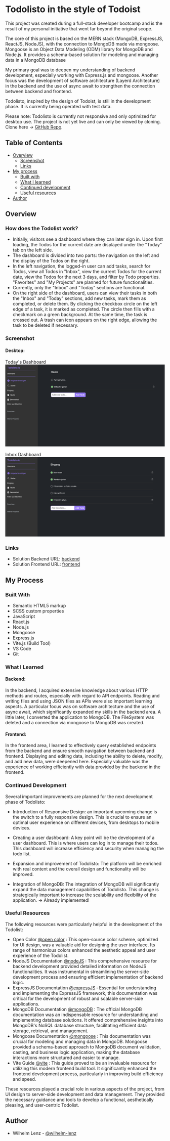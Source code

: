 # Todolisto in the style of Todoist

This project was created during a full-stack developer bootcamp and is the result of my personal initiative that went far beyond the original scope.

The core of this project is based on the MERN stack (MongoDB, ExpressJS, ReactJS, NodeJS), with the connection to MongoDB made via mongoose. Mongoose is an Object Data Modeling (ODM) library for MongoDB and Node.js. It provides a schema-based solution for modeling and managing data in a MongoDB database

My primary goal was to deepen my understanding of backend development, especially working with Express.js and mongoose. Another focus was the development of software architecture (Layerd Architecture) in the backend and the use of async await to strengthen the connection between backend and frontend.

Todolisto, inspired by the design of Todoist, is still in the development phase. It is currently being operated with test data.

Please note: Todolisto is currently not responsive and only optimized for desktop use. The project is not yet live and can only be viewed by cloning. Clone here -> [GitHub Repo](https://github.com/wilhelm-lenz/todo-list-reactjs-nodejs).

## Table of Contents

- [Overview](#overview)
  - [Screenshot](#screenshot)
  - [Links](#links)
- [My process](#my-process)
  - [Built with](#built-with)
  - [What I learned](#what-i-learned)
  - [Continued development](#continued-development)
  - [Useful resources](#useful-resources)
- [Author](#author)

## Overview

### How does the Todolist work?

- Initially, visitors see a dashboard where they can later sign in. Upon first loading, the Todos for the current date are displayed under the "Today" tab on the left side.
- The dashboard is divided into two parts: the navigation on the left and the display of the Todos on the right.
- In the left navigation, the logged-in user can add tasks, search for Todos, view all Todos in "Inbox", view the current Todos for the current date, view the Todos for the next 3 days, and filter by Todo properties. "Favorites" and "My Projects" are planned for future functionalities.
- Currently, only the "Inbox" and "Today" sections are functional.
- On the right side of the dashboard, users can view their tasks in both the "Inbox" and "Today" sections, add new tasks, mark them as completed, or delete them. By clicking the checkbox circle on the left edge of a task, it is marked as completed. The circle then fills with a checkmark on a green background. At the same time, the task is crossed out. A trash can icon appears on the right edge, allowing the task to be deleted if necessary.

### Screenshot

#### Desktop:

Today's Dashboard
![](./frontend//public/screenshots/screenshot-today.png)

Inbox Dashboard
![](./frontend//public/screenshots/screenshot-entrance.png)

### Links

- Solution Backend URL: [backend](https://github.com/wilhelm-lenz/todo-list-reactjs-nodejs/tree/main/backend)
- Solution Frontend URL: [frontend](https://github.com/wilhelm-lenz/todo-list-reactjs-nodejs/tree/main/frontend)

## My Process

### Built With

- Semantic HTML5 markup
- SCSS custom properties
- JavaScript
- React.js
- Node.js
- Mongoose
- Express.js
- Vite.js (Build Tool)
- VS Code
- Git

### What I Learned

#### Backend:

In the backend, I acquired extensive knowledge about various HTTP methods and routes, especially with regard to API endpoints. Reading and writing files and using JSON files as APIs were also important learning aspects. A particular focus was on software architecture and the use of async await, which significantly expanded my skills in the backend area. A little later, I converted the application to MongoDB. The FileSystem was deleted and a connection via mongoose to MongoDB was created.

#### Frontend:

In the frontend area, I learned to effectively query established endpoints from the backend and ensure smooth navigation between backend and frontend. Displaying and editing data, including the ability to delete, modify, and add new data, were deepened here. Especially valuable was the experience of working efficiently with data provided by the backend in the frontend.

### Continued Development

Several important improvements are planned for the next development phase of Todolisto:

- Introduction of Responsive Design: an important upcoming change is the switch to a fully responsive design. This is crucial to ensure an optimal user experience on different devices, from desktops to mobile devices.

- Creating a user dashboard: A key point will be the development of a user dashboard. This is where users can log in to manage their todos. This dashboard will increase efficiency and security when managing the todo list.

- Expansion and improvement of Todolisto: The platform will be enriched with real content and the overall design and functionality will be improved.

- Integration of MongoDB: The integration of MongoDB will significantly expand the data management capabilities of Todolisto. This change is strategically important to increase the scalability and flexibility of the application. -> Already implemented!

### Useful Resources

The following resources were particularly helpful in the development of the Todolist:

- Open Color [@open color](https://yeun.github.io/open-color/) : This open-source color scheme, optimized for UI design, was a valuable aid for designing the user interface. Its range of harmonious colors enhanced the aesthetic appeal and user experience of the Todolist.
- NodeJS Documentation [@nodeJS](https://nodejs.org/docs/latest/api/) : This comprehensive resource for backend development provided detailed information on NodeJS functionalities. It was instrumental in streamlining the server-side development process and ensuring efficient implementation of backend logic.
- ExpressJS Documentation [@expressJS](https://expressjs.com/) : Essential for understanding and implementing the ExpressJS framework, this documentation was critical for the development of robust and scalable server-side applications.
- MongoDB Documentation [@mongoDB](https://www.mongodb.com/docs/) : The official MongoDB documentation was an indispensable resource for understanding and implementing database solutions. It offered comprehensive insights into MongoDB's NoSQL database structure, facilitating efficient data storage, retrieval, and management.
- Mongoose Documentation [@mongoose](https://mongoosejs.com/) : This documentation was crucial for modeling and managing data in MongoDB. Mongoose provided a schema-based approach to MongoDB document validation, casting, and business logic application, making the database interactions more structured and easier to manage.
- Vite Guide [@vite](https://vitejs.dev/guide/) : This guide proved to be an invaluable resource for utilizing this modern frontend build tool. It significantly enhanced the frontend development process, particularly in improving build efficiency and speed.

These resources played a crucial role in various aspects of the project, from UI design to server-side development and data management. They provided the necessary guidance and tools to develop a functional, aesthetically pleasing, and user-centric Todolist.

## Author

- Wilhelm Lenz - [@wilhelm-lenz](https://github.com/wilhelm-lenz)
